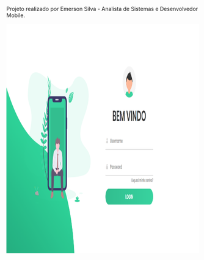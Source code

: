 Projeto realizado por Emerson Silva - Analista de Sistemas e Desenvolvedor Mobile.

<img src="https://github.com/csinho/Tela_login/blob/master/home.png" width="900" height="600">

